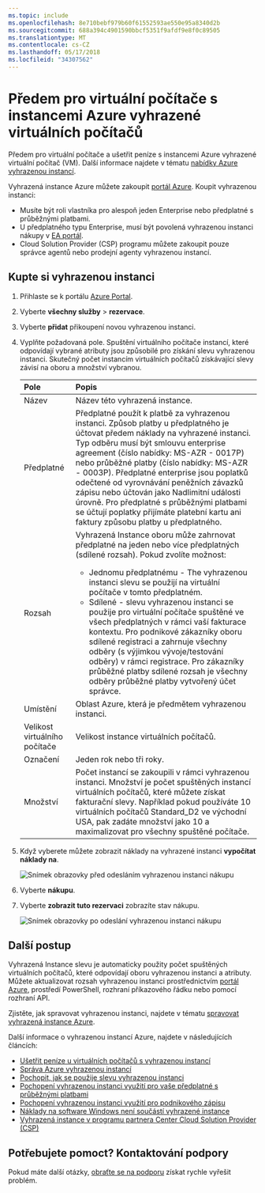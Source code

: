 ```yaml
---
ms.topic: include
ms.openlocfilehash: 8e710bebf979b60f61552593ae550e95a8340d2b
ms.sourcegitcommit: 688a394c4901590bbcf5351f9afdf9e8f0c89505
ms.translationtype: MT
ms.contentlocale: cs-CZ
ms.lasthandoff: 05/17/2018
ms.locfileid: "34307562"
---
```

# <a name="prepay-for-virtual-machines-with-azure-reserved-vm-instances"></a>Předem pro virtuální počítače s instancemi Azure vyhrazené virtuálních počítačů

Předem pro virtuální počítače a ušetřit peníze s instancemi Azure vyhrazené virtuální počítač (VM). Další informace najdete v tématu [nabídky Azure vyhrazenou instancí](https://azure.microsoft.com/pricing/reserved-vm-instances/).

Vyhrazená instance Azure můžete zakoupit [portál Azure](https://portal.azure.com). Koupit vyhrazenou instanci:
-   Musíte být roli vlastníka pro alespoň jeden Enterprise nebo předplatné s průběžnými platbami.
-   U předplatného typu Enterprise, musí být povolená vyhrazenou instanci nákupy v [EA portál](https://ea.azure.com).
-   Cloud Solution Provider (CSP) programu můžete zakoupit pouze správce agentů nebo prodejní agenty vyhrazenou instancí.

## <a name="buy-a-reserved-instance"></a>Kupte si vyhrazenou instanci
1. Přihlaste se k portálu [Azure Portal](https://portal.azure.com).
2. Vyberte **všechny služby** > **rezervace**.
3. Vyberte **přidat** přikoupení novou vyhrazenou instanci.
4. Vyplňte požadovaná pole. Spuštění virtuálního počítače instancí, které odpovídají vybrané atributy jsou způsobilé pro získání slevu vyhrazenou instanci. Skutečný počet instancím virtuálních počítačů získávající slevy závisí na oboru a množství vybranou.

    | Pole      | Popis|
    |:------------|:--------------|
    |Název        |Název této vyhrazená instance.| 
    |Předplatné|Předplatné použít k platbě za vyhrazenou instanci. Způsob platby u předplatného je účtovat předem náklady na vyhrazené instanci. Typ odběru musí být smlouvu enterprise agreement (číslo nabídky: MS-AZR - 0017P) nebo průběžné platby (číslo nabídky: MS-AZR - 0003P). Předplatné enterprise jsou poplatků odečtené od vyrovnávání peněžních závazků zápisu nebo účtován jako Nadlimitní události úrovně. Pro předplatné s průběžnými platbami se účtují poplatky přijímáte platební kartu ani faktury způsobu platby u předplatného.|    
    |Rozsah       |Vyhrazená Instance oboru může zahrnovat předplatné na jeden nebo více předplatných (sdílené rozsah). Pokud zvolíte možnost: <ul><li>Jednomu předplatnému - The vyhrazenou instanci slevu se použijí na virtuální počítače v tomto předplatném. </li><li>Sdílené - slevu vyhrazenou instanci se použije pro virtuální počítače spuštěné ve všech předplatných v rámci vaší fakturace kontextu. Pro podnikové zákazníky oboru sdílené registraci a zahrnuje všechny odběry (s výjimkou vývoje/testování odběry) v rámci registrace. Pro zákazníky průběžné platby sdílené rozsah je všechny odběry průběžné platby vytvořený účet správce.</li></ul>|
    |Umístění    |Oblast Azure, která je předmětem vyhrazenou instanci.|    
    |Velikost virtuálního počítače     |Velikost instance virtuálních počítačů.|
    |Označení        |Jeden rok nebo tři roky.|
    |Množství    |Počet instancí se zakoupili v rámci vyhrazenou instanci. Množství je počet spuštěných instancí virtuálních počítačů, které můžete získat fakturační slevy. Například pokud používáte 10 virtuálních počítačů Standard_D2 ve východní USA, pak zadáte množství jako 10 a maximalizovat pro všechny spuštěné počítače. |
5. Když vyberete můžete zobrazit náklady na vyhrazené instanci **vypočítat náklady na**.

    ![Snímek obrazovky před odesláním vyhrazenou instanci nákupu](./media/virtual-machines-buy-compute-reservations/virtualmachines-reservedvminstance-purchase.png)

6. Vyberte **nákupu**.
7. Vyberte **zobrazit tuto rezervaci** zobrazíte stav nákupu.

    ![Snímek obrazovky po odeslání vyhrazenou instanci nákupu](./media/virtual-machines-buy-compute-reservations/virtualmachines-reservedvmInstance-submit.png)

## <a name="next-steps"></a>Další postup 
Vyhrazená Instance slevu je automaticky použity počet spuštěných virtuálních počítačů, které odpovídají oboru vyhrazenou instanci a atributy. Můžete aktualizovat rozsah vyhrazenou instanci prostřednictvím [portál Azure](https://portal.azure.com), prostředí PowerShell, rozhraní příkazového řádku nebo pomocí rozhraní API. 

Zjistěte, jak spravovat vyhrazenou instanci, najdete v tématu [spravovat vyhrazená instance Azure](../articles/billing/billing-manage-reserved-vm-instance.md).

Další informace o vyhrazenou instancí Azure, najdete v následujících článcích:

- [Ušetřit peníze u virtuálních počítačů s vyhrazenou instancí](../articles/billing/billing-save-compute-costs-reservations.md)
- [Správa Azure vyhrazenou instancí](../articles/billing/billing-manage-reserved-vm-instance.md)
- [Pochopit, jak se použije slevu vyhrazenou instanci](../articles/billing/billing-understand-vm-reservation-charges.md)
- [Pochopení vyhrazenou instanci využití pro vaše předplatné s průběžnými platbami](../articles/billing/billing-understand-reserved-instance-usage.md)
- [Pochopení vyhrazenou instanci využití pro podnikového zápisu](../articles/billing/billing-understand-reserved-instance-usage-ea.md)
- [Náklady na software Windows není součástí vyhrazené instance](../articles/billing/billing-reserved-instance-windows-software-costs.md)
- [Vyhrazená instance v programu partnera Center Cloud Solution Provider (CSP)](https://docs.microsoft.com/partner-center/azure-reservations)

## <a name="need-help-contact-support"></a>Potřebujete pomoct? Kontaktování podpory

Pokud máte další otázky, [obraťte se na podporu](https://portal.azure.com/?#blade/Microsoft_Azure_Support/HelpAndSupportBlade) získat rychle vyřešit problém.